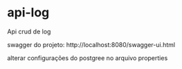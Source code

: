 # api-log

Api crud de log

swagger do projeto: http://localhost:8080/swagger-ui.html

alterar configurações do postgree no arquivo properties
